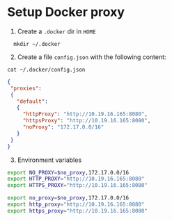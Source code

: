 # Setup Docker proxy

1. Create a `.docker` dir in `HOME`

```
  mkdir ~/.docker
```

2. Create a file `config.json` with the following content:

`cat ~/.docker/config.json`

```json
{
 "proxies":
 {
   "default":
   {
     "httpProxy": "http://10.19.16.165:8080",
     "httpsProxy": "http://10.19.16.165:8080",
     "noProxy": "172.17.0.0/16"
   }
 }
}
```

3. Environment variables

```bash
export NO_PROXY=$no_proxy,172.17.0.0/16
export HTTP_PROXY="http://10.19.16.165:8080"
export HTTPS_PROXY="http://10.19.16.165:8080"

export no_proxy=$no_proxy,172.17.0.0/16
export http_proxy="http://10.19.16.165:8080"
export https_proxy="http://10.19.16.165:8080"
```
